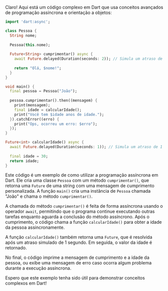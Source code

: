Claro! Aqui está um código complexo em Dart que usa conceitos avançados de programação assíncrona e orientação a objetos:

```dart
import 'dart:async';

class Pessoa {
  String nome;
  
  Pessoa(this.nome);
  
  Future<String> cumprimentar() async {
    await Future.delayed(Duration(seconds: 2)); // Simula um atraso de 2 segundos
    
    return "Olá, $nome!";
  }
}

void main() {
  final pessoa = Pessoa("João");
  
  pessoa.cumprimentar().then((mensagem) {
    print(mensagem);
    final idade = calcularIdade();
    print("Você tem $idade anos de idade.");
  }).catchError((erro) {
    print("Ops, ocorreu um erro: $erro");
  });
}

Future<int> calcularIdade() async {
  await Future.delayed(Duration(seconds: 1)); // Simula um atraso de 1 segundo
  
  final idade = 30;
  return idade;
}
```

Este código é um exemplo de como utilizar a programação assíncrona em Dart. Ele cria uma classe `Pessoa` com um método `cumprimentar()`, que retorna uma `Future` de uma string com uma mensagem de cumprimento personalizada. A função `main()` cria uma instância de `Pessoa` chamada "João" e chama o método `cumprimentar()`. 

A chamada do método `cumprimentar()` é feita de forma assíncrona usando o operador `await`, permitindo que o programa continue executando outras tarefas enquanto aguarda a conclusão do método assíncrono. Após o cumprimento, o código chama a função `calcularIdade()` para obter a idade da pessoa assincronamente.

A função `calcularIdade()` também retorna uma `Future`, que é resolvida após um atraso simulado de 1 segundo. Em seguida, o valor da idade é retornado.

No final, o código imprime a mensagem de cumprimento e a idade da pessoa, ou exibe uma mensagem de erro caso ocorra algum problema durante a execução assíncrona.

Espero que este exemplo tenha sido útil para demonstrar conceitos complexos em Dart!